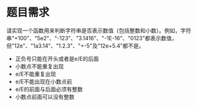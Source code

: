 # 题目需求

请实现一个函数用来判断字符串是否表示数值（包括整数和小数）。例如，字符串"+100"、"5e2"、"-123"、"3.1416"、"-1E-16"、"0123"都表示数值，但"12e"、"1a3.14"、"1.2.3"、"+-5"及"12e+5.4"都不是。


* 正负号只能在开头或者是e/E的后面
* 小数点不能重复出现
* e/E不能重复出现
* e/E不能出现在小数点前
* e/E的前面与后面必须有整数
* 小数点前面可以没有整数